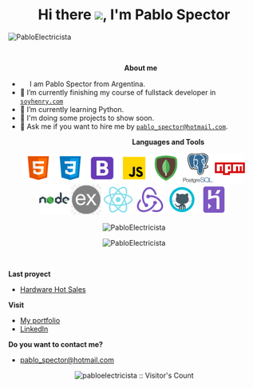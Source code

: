 ###

<h1 align="center">Hi there <img src="https://github.com/sudnyeshtalekar/sudnyeshtalekar/blob/master/Assets/Hi.gif" width="40px">, I'm Pablo Spector</h1>
<p align="left"> <img src="https://komarev.com/ghpvc/?username=PabloElectricista" alt="PabloElectricista" /> </p>
<br />


&nbsp;&nbsp;&nbsp;&nbsp;&nbsp;&nbsp;&nbsp;&nbsp;&nbsp;&nbsp;&nbsp;&nbsp;&nbsp;&nbsp;&nbsp;&nbsp;&nbsp;&nbsp;&nbsp;&nbsp;&nbsp;&nbsp;&nbsp;&nbsp;&nbsp;&nbsp;&nbsp;&nbsp;&nbsp;&nbsp;&nbsp;&nbsp;&nbsp;&nbsp;&nbsp;&nbsp;&nbsp;&nbsp;&nbsp;&nbsp;&nbsp;&nbsp;&nbsp;&nbsp;&nbsp;&nbsp;&nbsp;&nbsp;&nbsp;&nbsp;&nbsp;&nbsp;&nbsp;&nbsp;&nbsp;&nbsp;&nbsp;&nbsp;&nbsp;<b>About me</b> <br>
- <img src ="https://s3.amazonaws.com/pix.iemoji.com/images/emoji/apple/ios-12/256/boy-light-skin-tone.png" height= 15px width = 15px> I am Pablo Spector from Argentina.
- 🚀 I’m currently finishing my course of fullstack developer in <a href="https://soyhenry.com/">```soyhenry.com```</a>
- 🌱 I’m currently learning Python.
- 🔭 I'm doing some projects to show soon.
- 💬 Ask me if you want to hire me by <a href="mailto:pablo_spector@hotmail.com">```pablo_spector@hotmail.com```</a>.

&nbsp;&nbsp;&nbsp;&nbsp;&nbsp;&nbsp;&nbsp;&nbsp;&nbsp;&nbsp;&nbsp;&nbsp;&nbsp;&nbsp;&nbsp;&nbsp;&nbsp;&nbsp;&nbsp;&nbsp;&nbsp;&nbsp;&nbsp;&nbsp;&nbsp;&nbsp;&nbsp;&nbsp;&nbsp;&nbsp;&nbsp;&nbsp;&nbsp;&nbsp;&nbsp;&nbsp;&nbsp;&nbsp;&nbsp;&nbsp;&nbsp;&nbsp;&nbsp;&nbsp;&nbsp;&nbsp;&nbsp;&nbsp;&nbsp;&nbsp;&nbsp;&nbsp;&nbsp;&nbsp;&nbsp;&nbsp;&nbsp;&nbsp;&nbsp;&nbsp;&nbsp;&nbsp;&nbsp;<b>Languages and Tools</b> <br>

<p align="center">
 <img style="margin: auto;" src="https://raw.githubusercontent.com/sachinverma53121/sachinverma53121/master/icons/html5.png" alt=html5 width="60" height="60"/> 
	<img style="margin: auto;" src="https://raw.githubusercontent.com/sachinverma53121/sachinverma53121/master/icons/css3.png" alt=css3 width="60" height="60"/> 
	<img style="margin: auto;" src="https://raw.githubusercontent.com/sachinverma53121/sachinverma53121/master/icons/bootstrap.png" alt=bootstrap width="60" height="60"/>
  <img style="margin: auto;" src="https://raw.githubusercontent.com/sachinverma53121/sachinverma53121/master/icons/js.png" alt=javascript width="60" height="60"/>
  <img style="margin: auto;" src="https://raw.githubusercontent.com/sachinverma53121/sachinverma53121/master/icons/mongo.png" alt=mongodb width="60" height="60"/>
  <img style="margin: auto;" src="https://raw.githubusercontent.com/sachinverma53121/sachinverma53121/master/icons/psql.png" alt=postgresql width="60" height="60"/> 
  <img style="margin: auto;" src="https://raw.githubusercontent.com/sachinverma53121/sachinverma53121/master/icons/npm.png" alt=npm width="60" height="60"/>
  <img style="margin: auto;" src="https://raw.githubusercontent.com/sachinverma53121/sachinverma53121/master/icons/node.png" alt=nodejs width="60" height="60"/>
  <img style="margin: auto;" src="https://raw.githubusercontent.com/sachinverma53121/sachinverma53121/master/icons/express.png" alt=express width="60" height="60"/>
	<img style="margin: auto;" src="https://raw.githubusercontent.com/sachinverma53121/sachinverma53121/master/icons/react.png" alt=react width="60" height="60"/> 
  <img style="margin: auto;" src="https://raw.githubusercontent.com/sachinverma53121/sachinverma53121/master/icons/redux.png" alt=redux width="60" height="60"/
  <img style="margin: auto;" src="https://raw.githubusercontent.com/sachinverma53121/sachinverma53121/master/icons/git.png" alt=git width="60" height="60"/>
  <img style="margin: auto;" src="https://raw.githubusercontent.com/sachinverma53121/sachinverma53121/master/icons/github.png" alt=github width="60" height="60"/>
  <img style="margin: auto;" src="https://raw.githubusercontent.com/sachinverma53121/sachinverma53121/master/icons/heroku.png" alt=heroku width="60" height="60"/>
</p>
  
<p align="center"> <img src="https://github-readme-stats.vercel.app/api/top-langs?username=PabloElectricista&show_icons=true&theme=dark" alt="PabloElectricista" /> 
<br />
<p align="center"> <img src="https://github-readme-stats.vercel.app/api?username=PabloElectricista&show_icons=true&theme=dark" alt="PabloElectricista" /> 
</p>
<br />

**Last proyect**  
  -  <a href="https://hardwarehotsales.vercel.app/">Hardware Hot Sales</a>


**Visit**  
 - <a href="https://hardwarehotsales.vercel.app/">My portfolio</a>  
 - <a href="https://www.linkedin.com/in/pablo-spector/">LinkedIn</a>  
 

**Do you want to contact me?**  
 - <a href="mailto:pablo_spector@hotmail.com">pablo_spector@hotmail.com</a>
  
  
  
  <p align="center"><img src="https://profile-counter.glitch.me/{pabloelectricista}/count.svg" alt="pabloelectricista :: Visitor's Count" /></p>
